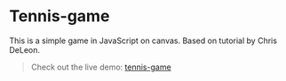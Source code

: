 # Tennis-game
This is a simple game in JavaScript on canvas.
Based on tutorial by Chris DeLeon.

> Check out the live demo: [tennis-game](https://sklalaludek.github.io/Tennis-game-js/)
